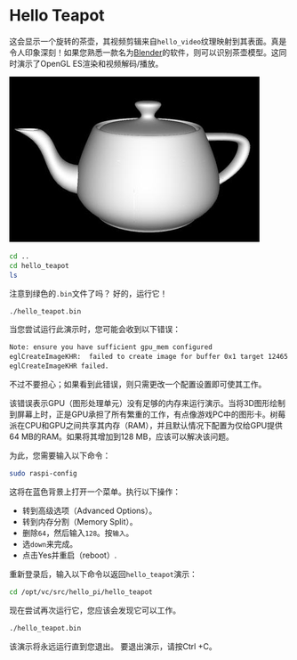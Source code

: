 # Hello Teapot

这会显示一个旋转的茶壶，其视频剪辑来自`hello_video`纹理映射到其表面。真是令人印象深刻！如果您熟悉一款名为[Blender](https://en.wikipedia.org/wiki/Blender_(software))的软件，则可以识别茶壶模型。这同时演示了OpenGL ES渲染和视频解码/播放。

![Teapot](https://github.com/White-Album-Lab/raspberry-pi-docs-cn/blob/master/docs/usage/demos/images/teapot.jpg)

```bash
cd ..
cd hello_teapot
ls
```

注意到绿色的`.bin`文件了吗？ 好的，运行它！

```bash
./hello_teapot.bin
```

当您尝试运行此演示时，您可能会收到以下错误：

```bash
Note: ensure you have sufficient gpu_mem configured
eglCreateImageKHR:  failed to create image for buffer 0x1 target 12465 error 0x300c
eglCreateImageKHR failed.
```

不过不要担心；如果看到此错误，则只需更改一个配置设置即可使其工作。

该错误表示GPU（图形处理单元）没有足够的内存来运行演示。当将3D图形绘制到屏幕上时，正是GPU承担了所有繁重的工作，有点像游戏PC中的图形卡。树莓派在CPU和GPU之间共享其内存（RAM），并且默认情况下配置为仅给GPU提供64 MB的RAM。如果将其增加到128 MB，应该可以解决该问题。

为此，您需要输入以下命令：

```bash
sudo raspi-config
```

这将在蓝色背景上打开一个菜单。执行以下操作：

- 转到高级选项（Advanced Options）。
- 转到内存分割（Memory Split）。
- 删除`64`，然后输入`128`。按`输入`。
- 选`down`来完成。
- 点击Yes并重启（reboot）.

重新登录后，输入以下命令以返回`hello_teapot`演示：

```bash
cd /opt/vc/src/hello_pi/hello_teapot
```

现在尝试再次运行它，您应该会发现它可以工作。

```bash
./hello_teapot.bin
```

该演示将永远运行直到您退出。 要退出演示，请按Ctrl +C。
